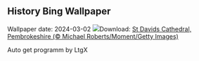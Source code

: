 ## History Bing Wallpaper
Wallpaper date: 2024-03-02
![](https://www.bing.com/th?id=OHR.StDavidsPembrokeshire_EN-GB6636392308_UHD.jpg&w=1000)Download: [St Davids Cathedral, Pembrokeshire (© Michael Roberts/Moment/Getty Images)](https://www.bing.com/th?id=OHR.StDavidsPembrokeshire_EN-GB6636392308_UHD.jpg)

Auto get programm by LtgX
